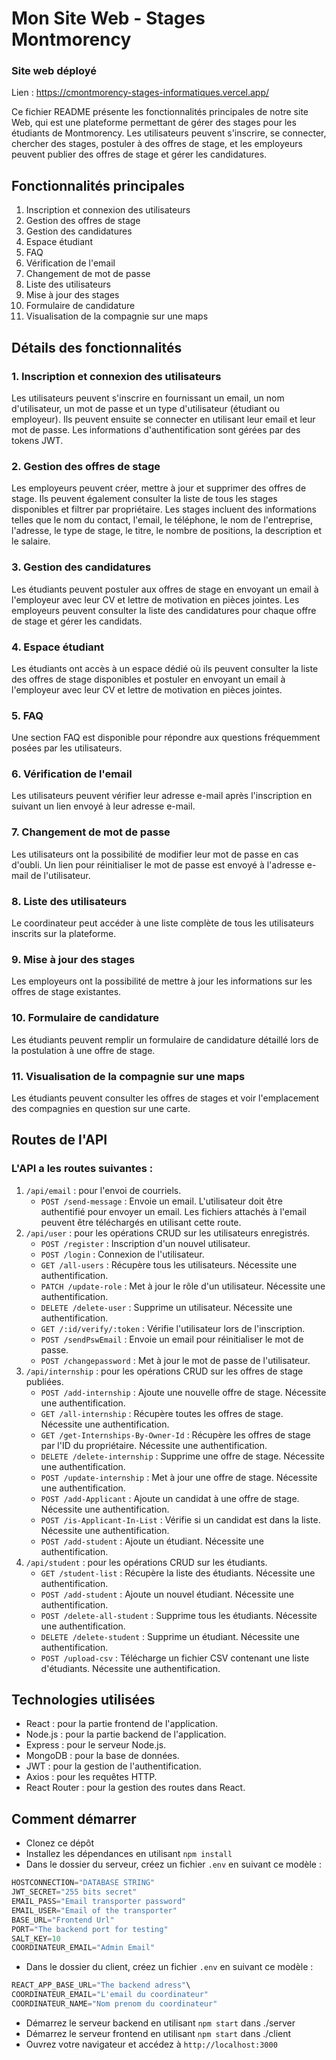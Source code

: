 # Mon Site Web - Stages Montmorency

### Site web déployé
Lien : https://cmontmorency-stages-informatiques.vercel.app/

Ce fichier README présente les fonctionnalités principales de notre site Web, qui est une plateforme permettant de gérer des stages pour les étudiants de Montmorency. Les utilisateurs peuvent s'inscrire, se connecter, chercher des stages, postuler à des offres de stage, et les employeurs peuvent publier des offres de stage et gérer les candidatures.

## Fonctionnalités principales
1. Inscription et connexion des utilisateurs
2. Gestion des offres de stage
3. Gestion des candidatures
4. Espace étudiant
5. FAQ
6. Vérification de l'email
7. Changement de mot de passe
8. Liste des utilisateurs
9. Mise à jour des stages
10. Formulaire de candidature
11. Visualisation de la compagnie sur une maps

## Détails des fonctionnalités
### 1. Inscription et connexion des utilisateurs
Les utilisateurs peuvent s'inscrire en fournissant un email, un nom d'utilisateur, un mot de passe et un type d'utilisateur (étudiant ou employeur). Ils peuvent ensuite se connecter en utilisant leur email et leur mot de passe. Les informations d'authentification sont gérées par des tokens JWT.

### 2. Gestion des offres de stage
Les employeurs peuvent créer, mettre à jour et supprimer des offres de stage. Ils peuvent également consulter la liste de tous les stages disponibles et filtrer par propriétaire. Les stages incluent des informations telles que le nom du contact, l'email, le téléphone, le nom de l'entreprise, l'adresse, le type de stage, le titre, le nombre de positions, la description et le salaire.

### 3. Gestion des candidatures
Les étudiants peuvent postuler aux offres de stage en envoyant un email à l'employeur avec leur CV et lettre de motivation en pièces jointes. Les employeurs peuvent consulter la liste des candidatures pour chaque offre de stage et gérer les candidats.

### 4. Espace étudiant
Les étudiants ont accès à un espace dédié où ils peuvent consulter la liste des offres de stage disponibles et postuler en envoyant un email à l'employeur avec leur CV et lettre de motivation en pièces jointes.

### 5. FAQ
Une section FAQ est disponible pour répondre aux questions fréquemment posées par les utilisateurs.

### 6. Vérification de l'email
Les utilisateurs peuvent vérifier leur adresse e-mail après l'inscription en suivant un lien envoyé à leur adresse e-mail.

### 7. Changement de mot de passe
Les utilisateurs ont la possibilité de modifier leur mot de passe en cas d'oubli. Un lien pour réinitialiser le mot de passe est envoyé à l'adresse e-mail de l'utilisateur.

### 8. Liste des utilisateurs
Le coordinateur peut accéder à une liste complète de tous les utilisateurs inscrits sur la plateforme.

### 9. Mise à jour des stages
Les employeurs ont la possibilité de mettre à jour les informations sur les offres de stage existantes.

### 10. Formulaire de candidature
Les étudiants peuvent remplir un formulaire de candidature détaillé lors de la postulation à une offre de stage.

### 11. Visualisation de la compagnie sur une maps
Les étudiants peuvent consulter les offres de stages et voir l'emplacement des compagnies en question sur une carte.

## Routes de l'API
### L'API a les routes suivantes :

1. ```/api/email``` : pour l'envoi de courriels.
    *  ```POST /send-message``` : Envoie un email. L'utilisateur doit être authentifié pour envoyer un email. Les fichiers attachés à l'email peuvent être téléchargés en utilisant cette route.
2. ```/api/user``` : pour les opérations CRUD sur les utilisateurs enregistrés.
    * ```POST /register``` : Inscription d'un nouvel utilisateur.
    * ```POST /login``` : Connexion de l'utilisateur.
    * ```GET /all-users``` : Récupère tous les utilisateurs. Nécessite une authentification.
    * ```PATCH /update-role``` : Met à jour le rôle d'un utilisateur. Nécessite une authentification.
    * ```DELETE /delete-user``` : Supprime un utilisateur. Nécessite une authentification.
    * ```GET /:id/verify/:token``` : Vérifie l'utilisateur lors de l'inscription.
    * ```POST /sendPswEmail``` : Envoie un email pour réinitialiser le mot de passe.
    * ```POST /changepassword``` : Met à jour le mot de passe de l'utilisateur.
3. ```/api/internship``` : pour les opérations CRUD sur les offres de stage publiées.
    * ```POST /add-internship``` : Ajoute une nouvelle offre de stage. Nécessite une authentification.
    * ```GET /all-internship``` : Récupère toutes les offres de stage. Nécessite une authentification.
    * ```GET /get-Internships-By-Owner-Id``` : Récupère les offres de stage par l'ID du propriétaire. Nécessite une authentification.
    * ```DELETE /delete-internship``` : Supprime une offre de stage. Nécessite une authentification.
    * ```POST /update-internship``` : Met à jour une offre de stage. Nécessite une authentification.
    * ```POST /add-Applicant``` : Ajoute un candidat à une offre de stage. Nécessite une authentification.
    * ```POST /is-Applicant-In-List``` : Vérifie si un candidat est dans la liste. Nécessite une authentification.
    * ```POST /add-student``` : Ajoute un étudiant. Nécessite une authentification.
4. ```/api/student``` : pour les opérations CRUD sur les étudiants.
    * ```GET /student-list``` : Récupère la liste des étudiants. Nécessite une authentification.
    * ```POST /add-student``` : Ajoute un nouvel étudiant. Nécessite une authentification.
    * ```POST /delete-all-student``` : Supprime tous les étudiants. Nécessite une authentification.
    * ```DELETE /delete-student``` : Supprime un étudiant. Nécessite une authentification.
    * ```POST /upload-csv``` : Télécharge un fichier CSV contenant une liste d'étudiants. Nécessite une authentification.
    
## Technologies utilisées
* React : pour la partie frontend de l'application.
* Node.js : pour la partie backend de l'application.
* Express : pour le serveur Node.js.
* MongoDB : pour la base de données.
* JWT : pour la gestion de l'authentification.
* Axios : pour les requêtes HTTP.
* React Router : pour la gestion des routes dans React.

## Comment démarrer
- Clonez ce dépôt
- Installez les dépendances en utilisant ```npm install```
- Dans le dossier du serveur, créez un fichier ```.env``` en suivant ce modèle : 
```js
HOSTCONNECTION="DATABASE STRING"
JWT_SECRET="255 bits secret"
EMAIL_PASS="Email transporter password"
EMAIL_USER="Email of the transporter"
BASE_URL="Frontend Url"
PORT="The backend port for testing"
SALT_KEY=10
COORDINATEUR_EMAIL="Admin Email"
```
- Dans le dossier du client, créez un fichier ```.env``` en suivant ce modèle : 
```js
REACT_APP_BASE_URL="The backend adress"\
COORDINATEUR_EMAIL="L'email du coordinateur"
COORDINATEUR_NAME="Nom prenom du coordinateur"
``` 
- Démarrez le serveur backend en utilisant ```npm start``` dans ./server
- Démarrez le serveur frontend en utilisant ```npm start``` dans ./client
- Ouvrez votre navigateur et accédez à ```http://localhost:3000```
